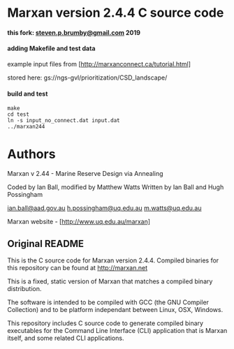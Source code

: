 # Marxan version 2.4.4 C source code

#### this fork: steven.p.brumby@gmail.com 2019

#### adding Makefile and test data 

example input files from [http://marxanconnect.ca/tutorial.html]

stored here: gs://ngs-gvl/prioritization/CSD_landscape/

#### build and test

```
make 
cd test
ln -s input_no_connect.dat input.dat
../marxan244
```

# Authors

Marxan v 2.44 - Marine Reserve Design via Annealing

Coded by Ian Ball, modified by Matthew Watts
Written by Ian Ball and Hugh Possingham

ian.ball@aad.gov.au
h.possingham@uq.edu.au
m.watts@uq.edu.au

Marxan website - [http://www.uq.edu.au/marxan]

## Original README 

This is the C source code for Marxan version 2.4.4. Compiled binaries for this repository can be found at http://marxan.net

This is a fixed, static version of Marxan that matches a compiled binary distribution.

The software is intended to be compiled with GCC (the GNU Compiler Collection) and to be platform independant between Linux, OSX, Windows.

This repository includes C source code to generate compiled binary executables for the Command Line Interface (CLI) application that is Marxan itself, and some related CLI applications.
